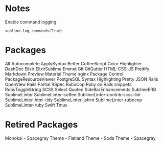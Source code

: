 # Notes

Enable command logging

```
sublime.log_commands(True)
```

# Packages
All Autocomplete
ApplySyntax
Better CoffeeScript
Color Highlighter
DashDoc
Elixir
ElixirSublime
Emmet
Git
GitGutter
HTML-CSS-JS Prettify
Markdown Preview
Material Theme
nginx
Package Control
PackageResourceViewer
PostgreSQL Syntax Highlighting
Pretty JSON
Rails OpenView
Rails Partial
RSpec
RuboCop
Ruby on Rails snippets
RubyToggleString
SCSS
Select Quoted
SideBarEnhancements
SublimeERB
SublimeLinter
SublimeLinter-coffee
SublimeLinter-contrib-scss-lint
SublimeLinter-html-tidy
SublimeLinter-jshint
SublimeLinter-rubocop
SublimeLinter-ruby
Swift
Tmux

# Retired Packages
Monokai - Spacegray
Theme - Flatland
Theme - Soda
Theme - Spacegray
